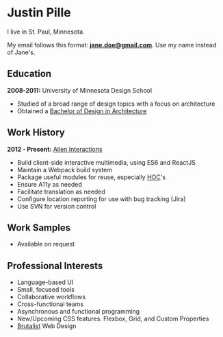 # Justin Pille
I live in St. Paul, Minnesota.

My email follows this format: <b>jane.doe@gmail.com</b>. Use my name instead of Jane's.


## Education

**2008-2011:** University of Minnesota Design School

- Studied of a broad range of design topics with a focus on architecture
- Obtained a [Bachelor of Design in Architecture](http://arch.design.umn.edu/programs/bda/about.html)


## Work History

**2012 - Present:** [Allen Interactions](http://www.alleninteractions.com/elearning-examples)

- Build client-side interactive multimedia, using ES6 and ReactJS
- Maintain a Webpack build system
- Package useful modules for reuse, especially [HOC](https://facebook.github.io/react/docs/higher-order-components.html)'s
- Ensure A11y as needed
- Facilitate translation as needed
- Configure location reporting for use with bug tracking (Jira)
- Use SVN for version control

## Work Samples

- Available on request

## Professional Interests

- Language-based UI
- Small, focused tools
- Collaborative workflows
- Cross-functional teams
- Asynchronous and functional programming
- New/Upcoming CSS features: Flexbox, Grid, and Custom Properties
- [Brutalist](http://brutalistwebsites.com/) Web Design

